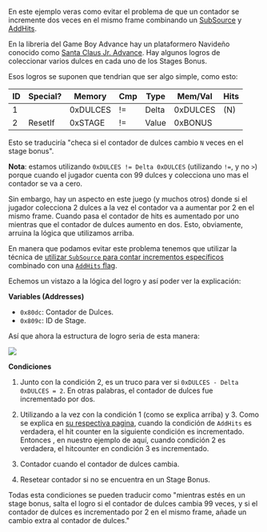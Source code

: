 En este ejemplo veras como evitar el problema de que un contador se incremente dos veces en el mismo frame combinando un [SubSource](SubSource-Flag-es) y [AddHits](AddHits-Flag-es).

En la libreria del Game Boy Advance hay un plataformero Navideño conocido como [Santa Claus Jr. Advance](http://retroachievements.org/Game/7152). Hay algunos logros de coleccionar varios dulces en cada uno de los Stages Bonus.

Esos logros se suponen que tendrian que ser algo simple, como esto:

| ID  | Special? | Memory   | Cmp | Type  | Mem/Val  | Hits |
| --- | -------- | -------- | --- | ----- | -------- | ---- |
| 1   |          | 0xDULCES | !=  | Delta | 0xDULCES | (N)  |
| 2   | ResetIf  | 0xSTAGE  | !=  | Value | 0xBONUS  |

Esto se traduciría "checa si el contador de dulces cambio `N` veces en el stage bonus".

**Nota**: estamos utilizando `0xDULCES != Delta 0xDULCES` (utilizando `!=`, y no `>`) porque cuando el jugador cuenta con 99 dulces y colecciona uno mas el contador se va a cero.

Sin embargo, hay un aspecto en este juego (y muchos otros) donde si el jugador colecciona 2 dulces a la vez el contador va a aumentar por 2 en el mismo frame. Cuando pasa el contador de hits es aumentado por uno mientras que el contador de dulces aumento en dos. Esto, obviamente, arruina la lógica que utilizamos arriba.

En manera que podamos evitar este problema tenemos que utilizar la técnica de [utilizar `SubSource` para contar incrementos específicos](SubSource-Flag-es#utilizando-subsource-para-contar-incrementos-especificos) combinado con una
[`AddHits` flag](AddHits-Flag-es).

Echemos un vistazo a la lógica del logro y así poder ver la explicación:

**Variables (Addresses)**

- `0x80dc`: Contador de Dulces.
- `0x809c`: ID de Stage.

Así que ahora la estructura de logro seria de esta manera:

![](https://i.imgur.com/ufPTDF3.png)

**Condiciones**

1. Junto con la condición 2, es un truco para ver si `0xDULCES - Delta 0xDULCES = 2`. En otras palabras, el contador de dulces fue incrementado por dos.

2. Utilizando a la vez con la condición 1 (como se explica arriba) y 3. Como se explica en [su respectiva pagina](AddHits-Flag-es), cuando la condición de `AddHits` es verdadera, el hit counter en la siguiente condición es incrementado. Entonces , en nuestro ejemplo de aquí, cuando condición 2 es verdadera, el hitcounter en condición 3 es incrementado.

3. Contador cuando el contador de dulces cambia.

4. Resetear contador si no se encuentra en un Stage Bonus.

Todas esta condiciones se pueden traducir como "mientras estés en un stage bonus, salta el logro si el contador de dulces cambia 99 veces, y si el contador de dulces es incrementado por 2 en el mismo frame, añade un cambio extra al contador de dulces."
